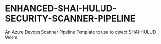 # ENHANCED-SHAI-HULUD-SECURITY-SCANNER-PIPELINE
An Azure Devops Scanner Pipeline Template to use to detect SHAI-HULUD Worm
